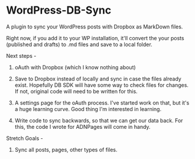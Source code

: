 WordPress-DB-Sync
=================

A plugin to sync your WordPress posts with Dropbox as MarkDown files.

Right now, if you add it to your WP installation, it'll convert the your posts (published and drafts) 
to .md files and save to a local folder.

Next steps - 
1. oAuth with Dropbox (which I know nothing about)

2. Save to Dropbox instead of locally and sync in case the files already exist. Hopefully DB SDK 
will have some way to check files for changes. If not, original code will need to be written for this.

3. A settings page for the oAuth process. I've started work on that, but it's a huge learning curve. 
Good thing I'm interested in learning.

4. Write code to sync backwards, so that we can get our data back. For this, the code I wrote for ADNPages will 
come in handy.

Stretch Goals - 
1. Sync all posts, pages, other types of files.

